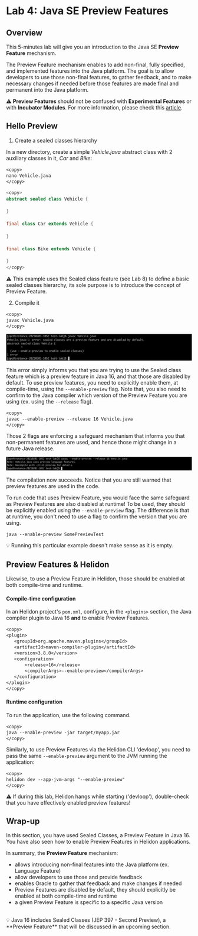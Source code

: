 # Lab 4: Java SE Preview Features

<div style="display: none;"><span><img src="https://billy.delabassee.com:8080/p/odl-16-lab/4"></span></div>

## Overview


This  5-minutes lab will give you an introduction to the Java SE **Preview Feature** mechanism.

The Preview Feature mechanism enables to add non-final, fully specified, and implemented features into the Java platform. The goal is to allow developers to use those non-final features, to gather feedback, and to make necessary changes if needed before those features are made final and permanent into the Java platform.

⚠️ **Preview Features** should not be confused with **Experimental Features** or with **Incubator Modules**. For more information, please check this [article](https://blogs.oracle.com/javamagazine/the-role-of-previews-in-java-14-java-15-java-16-and-beyond). 


## Hello Preview 


1. Create a sealed classes hierarchy

In a new directory, create a simple _Vehicle.java_ abstract class with 2 auxiliary classes in it, _Car_ and _Bike_:

```nohighlight
<copy>
nano Vehicle.java
</copy>
```

```java
<copy>
abstract sealed class Vehicle {

}

final class Car extends Vehicle {

}

final class Bike extends Vehicle {

}
</copy>
```

⚠️ This example uses the Sealed class feature (see Lab 8) to define a basic sealed classes hierarchy, its sole purpose is to introduce the concept of Preview Feature.

2. Compile it

```nohighlight
<copy>
javac Vehicle.java
</copy>
```

![](./images/lab4-1.png " ")


 This error simply informs you that you are trying to use the Sealed class feature which is a preview feature in Java 16, and that those are disabled by default. To use preview features, you need to explicitly enable them, at compile-time, using the `--enable-preview` flag. Note that, you also need to confirm to the Java compiler which version of the Preview Feature you are using (ex. using the `--release` flag). 

```nohighlight
<copy>
javac --enable-preview --release 16 Vehicle.java
</copy>
```

Those 2 flags are enforcing a safeguard mechanism that informs you that non-permanent features are used, and hence those might change in a future Java release.

![](./images/lab4-1.5.png " ")

The compilation now succeeds. Notice that you are still warned that preview features are used in the code.

To run code that uses Preview Feature, you would face the same safeguard as Preview Features are also disabled at runtime! To be used, they should be explicitly enabled using the `--enable-preview` flag. The difference is that at runtime, you don't need to use a flag to confirm the version that you are using.

```nohighlight
java --enable-preview SomePreviewTest
```

💡 Running this particular example doesn't make sense as it is empty.

## Preview Features & Helidon

Likewise, to use a Preview Feature in Helidon, those should be enabled at both compile-time and runtime.

#### Compile-time configuration

In an Helidon project's `pom.xml`, configure, in the `<plugins>` section, the Java compiler plugin to Java 16 **and** to enable Preview Features.

```
<copy>
<plugin>
   <groupId>org.apache.maven.plugins</groupId>
   <artifactId>maven-compiler-plugin</artifactId>
   <version>3.8.0</version>
   <configuration>
       <release>16</release>
       <compilerArgs>--enable-preview</compilerArgs>
   </configuration>
</plugin>
</copy>
```



#### Runtime configuration

To run the application, use the following command.

```nohighlight
<copy>
java --enable-preview -jar target/myapp.jar
</copy>
```

Similarly, to use Preview Features via the Helidon CLI 'devloop', you need to pass the same `--enable-preview` argument to the JVM running the application:

```nohighlight
<copy>
helidon dev --app-jvm-args "--enable-preview"
</copy>
```

⚠️ If during this lab, Helidon hangs while starting ('devloop'), double-check that you have effectively enabled preview features! 


## Wrap-up

In this section, you have used Sealed Classes, a Preview Feature in Java 16. You have also seen how to enable Preview Features in Helidon applications.

In summary, the **Preview Feature** mechanism:
* allows introducing non-final features into the Java platform (ex. Language Feature)
* allow developers to use those and provide feedback
* enables Oracle to gather that feedback and make changes if needed
* Preview Features are disabled by default, they should explicitly be enabled at both compile-time and runtime
* a given Preview Feature is specific to a specific Java version

<br>
💡 Java 16 includes Sealed Classes (JEP 397 - Second Preview), a **Preview Feature** that will be discussed in an upcoming section.

 
